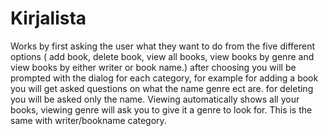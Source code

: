 # Kirjalista

Works by first asking the user what they want to do from the five different options ( add book, delete book, view all books, view books by genre and view books by either writer or book name.)
after choosing you will be prompted with the dialog for each category, for example for adding a book you will get asked questions on what the name genre ect are. for deleting you will be asked only the name. Viewing automatically shows all your books, viewing genre will ask you to give it a genre to look for. This is the same with writer/bookname category.
